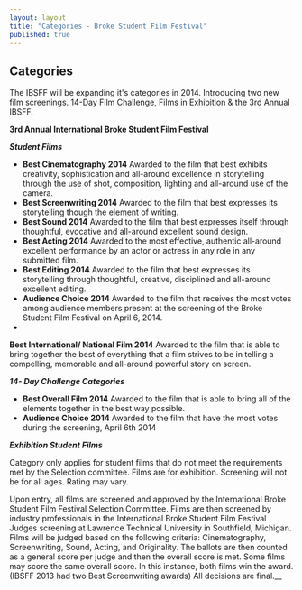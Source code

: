 ```yaml
---
layout: layout
title: "Categories - Broke Student Film Festival"
published: true
---
```


## Categories


The IBSFF will be expanding it's categories in 2014. Introducing two new film screenings. 14-Day Film Challenge, Films in Exhibition & the 3rd Annual IBSFF. 

**3rd Annual International Broke Student Film Festival**
 	



_**Student Films**_

- **Best Cinematography 2014**
Awarded to the film that best exhibits creativity, sophistication and all-around excellence in storytelling through the use of shot, composition, lighting and all-around use of the camera.
- **Best Screenwriting 2014**
Awarded to the film that best expresses its storytelling though the element of writing.
- **Best Sound 2014**
Awarded to the film that best expresses itself through thoughtful, evocative and all-around excellent sound design.
- **Best Acting 2014**
Awarded to the most effective, authentic all-around excellent performance by an actor or actress in any role in any submitted film.
- **Best Editing 2014**
Awarded to the film that best expresses its storytelling through thoughtful, creative, disciplined and all-around excellent editing.
- **Audience Choice 2014**
Awarded to the film that receives the most votes among audience members present at the screening of the Broke Student Film Festival on April 6, 2014. 
- 
**Best International/ National Film 2014**
Awarded to the film that is able to bring together the best of everything that a film strives to be in telling a compelling, memorable and all-around powerful story on screen. 








_**14- Day Challenge Categories**_


- **Best Overall Film 2014**
Awarded to the film that is able to bring all of the elements together in the best way possible. 
- **Audience Choice 2014**
Awarded to the film that have the most votes during the screening, April 6th 2014









_**Exhibition Student Films**_

Category only applies for student films that do not meet the requirements met by the Selection committee. Films are for exhibition. Screening will not be for all ages. Rating may vary. 




Upon entry, all films are screened and approved by the International Broke Student Film Festival Selection Committee. Films are then screened by industry professionals in the  International Broke Student Film Festival Judges screening at Lawrence Technical University in Southfield, Michigan. Films will be judged based on the following criteria: Cinematography, Screenwriting, Sound, Acting, and Originality. The ballots are then counted as a general score per judge and then the overall score is met. Some films may score the same overall score. In this instance, both films win the award. (IBSFF 2013 had two Best Screenwriting awards) All decisions are final.__
